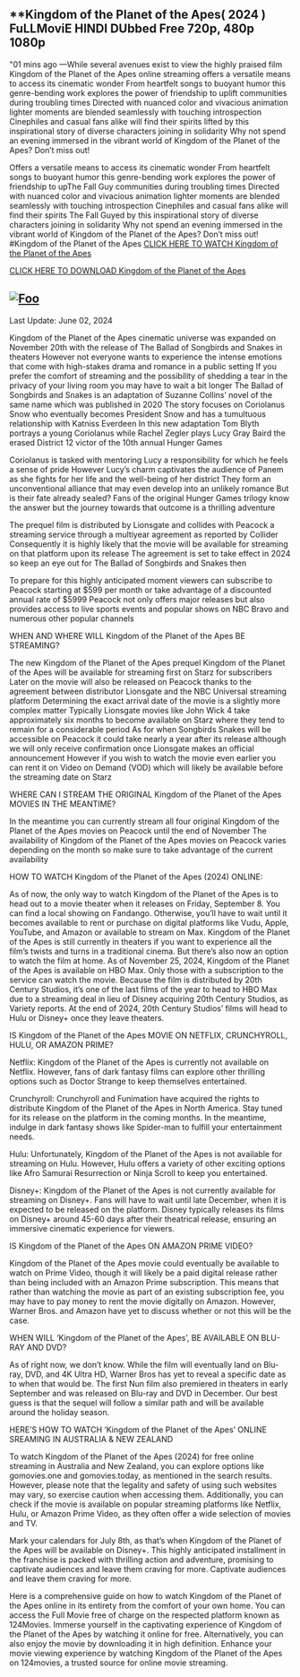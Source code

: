## **Kingdom of the Planet of the Apes( 2024 ) FuLLMoviE HINDI DUbbed Free 720p, 480p 1080p

"01 mins ago —While several avenues exist to view the highly praised film Kingdom of the Planet of the Apes online streaming offers a versatile means to access its cinematic wonder From heartfelt songs to buoyant humor this genre-bending work explores the power of friendship to uplift communities during troubling times Directed with nuanced color and vivacious animation lighter moments are blended seamlessly with touching introspection Cinephiles and casual fans alike will find their spirits lifted by this inspirational story of diverse characters joining in solidarity Why not spend an evening immersed in the vibrant world of Kingdom of the Planet of the Apes? Don’t miss out!

Offers a versatile means to access its cinematic wonder From heartfelt songs to buoyant humor this genre-bending work explores the power of friendship to upThe Fall Guy communities during troubling times Directed with nuanced color and vivacious animation lighter moments are blended seamlessly with touching introspection Cinephiles and casual fans alike will find their spirits The Fall Guyed by this inspirational story of diverse characters joining in solidarity Why not spend an evening immersed in the vibrant world of Kingdom of the Planet of the Apes? Don’t miss out! #Kingdom of the Planet of the Apes
[CLICK HERE TO WATCH Kingdom of the Planet of the Apes](https://streamaxmovie.com/en/movie/653346/kingdom-of-the-planet-of-the-apes.html)

[CLICK HERE TO DOWNLOAD Kingdom of the Planet of the Apes](https://streamaxmovie.com/en/movie/653346/kingdom-of-the-planet-of-the-apes.html)

## <a href="https://streamaxmovie.com/en/movie/653346/kingdom-of-the-planet-of-the-apes.html" rel="nofollow"><img src="http://camo.githubusercontent.com/917e6ed5c302499242165dcc02bdbce85c075fd21b35918eb9c0b771855261b8/68747470733a2f2f7374617469632e7769787374617469632e636f6d2f6d656469612f6232343966395f61646163386637306662336634356238383639313639366337376465313866337e6d76322e676966" alt="Foo" style="max-width: 100%;"></a>

Last Update: June 02, 2024

Kingdom of the Planet of the Apes cinematic universe was expanded on November 20th with the release of The Ballad of Songbirds and Snakes in theaters However not everyone wants to experience the intense emotions that come with high-stakes drama and romance in a public setting If you prefer the comfort of streaming and the possibility of shedding a tear in the privacy of your living room you may have to wait a bit longer The Ballad of Songbirds and Snakes is an adaptation of Suzanne Collins’ novel of the same name which was published in 2020 The story focuses on Coriolanus Snow who eventually becomes President Snow and has a tumultuous relationship with Katniss Everdeen In this new adaptation Tom Blyth portrays a young Coriolanus while Rachel Zegler plays Lucy Gray Baird the erased District 12 victor of the 10th annual Hunger Games

Coriolanus is tasked with mentoring Lucy a responsibility for which he feels a sense of pride However Lucy’s charm captivates the audience of Panem as she fights for her life and the well-being of her district They form an unconventional alliance that may even develop into an unlikely romance But is their fate already sealed? Fans of the original Hunger Games trilogy know the answer but the journey towards that outcome is a thrilling adventure

The prequel film is distributed by Lionsgate and collides with Peacock a streaming service through a multiyear agreement as reported by Collider Consequently it is highly likely that the movie will be available for streaming on that platform upon its release The agreement is set to take effect in 2024 so keep an eye out for The Ballad of Songbirds and Snakes then

To prepare for this highly anticipated moment viewers can subscribe to Peacock starting at $599 per month or take advantage of a discounted annual rate of $5999 Peacock not only offers major releases but also provides access to live sports events and popular shows on NBC Bravo and numerous other popular channels

WHEN AND WHERE WILL Kingdom of the Planet of the Apes BE STREAMING?

The new Kingdom of the Planet of the Apes prequel Kingdom of the Planet of the Apes will be available for streaming first on Starz for subscribers Later on the movie will also be released on Peacock thanks to the agreement between distributor Lionsgate and the NBC Universal streaming platform Determining the exact arrival date of the movie is a slightly more complex matter Typically Lionsgate movies like John Wick 4 take approximately six months to become available on Starz where they tend to remain for a considerable period As for when Songbirds Snakes will be accessible on Peacock it could take nearly a year after its release although we will only receive confirmation once Lionsgate makes an official announcement However if you wish to watch the movie even earlier you can rent it on Video on Demand (VOD) which will likely be available before the streaming date on Starz

WHERE CAN I STREAM THE ORIGINAL Kingdom of the Planet of the Apes MOVIES IN THE MEANTIME?

In the meantime you can currently stream all four original Kingdom of the Planet of the Apes movies on Peacock until the end of November The availability of Kingdom of the Planet of the Apes movies on Peacock varies depending on the month so make sure to take advantage of the current availability

HOW TO WATCH Kingdom of the Planet of the Apes (2024) ONLINE:

As of now, the only way to watch Kingdom of the Planet of the Apes is to head out to a movie theater when it releases on Friday, September 8. You can find a local showing on Fandango. Otherwise, you’ll have to wait until it becomes available to rent or purchase on digital platforms like Vudu, Apple, YouTube, and Amazon or available to stream on Max. Kingdom of the Planet of the Apes is still currently in theaters if you want to experience all the film’s twists and turns in a traditional cinema. But there’s also now an option to watch the film at home. As of November 25, 2024, Kingdom of the Planet of the Apes is available on HBO Max. Only those with a subscription to the service can watch the movie. Because the film is distributed by 20th Century Studios, it’s one of the last films of the year to head to HBO Max due to a streaming deal in lieu of Disney acquiring 20th Century Studios, as Variety reports. At the end of 2024, 20th Century Studios’ films will head to Hulu or Disney+ once they leave theaters.

IS Kingdom of the Planet of the Apes MOVIE ON NETFLIX, CRUNCHYROLL, HULU, OR AMAZON PRIME?

Netflix: Kingdom of the Planet of the Apes is currently not available on Netflix. However, fans of dark fantasy films can explore other thrilling options such as Doctor Strange to keep themselves entertained.

Crunchyroll: Crunchyroll and Funimation have acquired the rights to distribute Kingdom of the Planet of the Apes in North America. Stay tuned for its release on the platform in the coming months. In the meantime, indulge in dark fantasy shows like Spider-man to fulfill your entertainment needs.

Hulu: Unfortunately, Kingdom of the Planet of the Apes is not available for streaming on Hulu. However, Hulu offers a variety of other exciting options like Afro Samurai Resurrection or Ninja Scroll to keep you entertained.

Disney+: Kingdom of the Planet of the Apes is not currently available for streaming on Disney+. Fans will have to wait until late December, when it is expected to be released on the platform. Disney typically releases its films on Disney+ around 45-60 days after their theatrical release, ensuring an immersive cinematic experience for viewers.

IS Kingdom of the Planet of the Apes ON AMAZON PRIME VIDEO?

Kingdom of the Planet of the Apes movie could eventually be available to watch on Prime Video, though it will likely be a paid digital release rather than being included with an Amazon Prime subscription. This means that rather than watching the movie as part of an existing subscription fee, you may have to pay money to rent the movie digitally on Amazon. However, Warner Bros. and Amazon have yet to discuss whether or not this will be the case.

WHEN WILL ‘Kingdom of the Planet of the Apes’, BE AVAILABLE ON BLU-RAY AND DVD?

As of right now, we don’t know. While the film will eventually land on Blu-ray, DVD, and 4K Ultra HD, Warner Bros has yet to reveal a specific date as to when that would be. The first Nun film also premiered in theaters in early September and was released on Blu-ray and DVD in December. Our best guess is that the sequel will follow a similar path and will be available around the holiday season.

HERE’S HOW TO WATCH ‘Kingdom of the Planet of the Apes’ ONLINE SREAMING IN AUSTRALIA & NEW ZEALAND

To watch Kingdom of the Planet of the Apes (2024) for free online streaming in Australia and New Zealand, you can explore options like gomovies.one and gomovies.today, as mentioned in the search results. However, please note that the legality and safety of using such websites may vary, so exercise caution when accessing them. Additionally, you can check if the movie is available on popular streaming platforms like Netflix, Hulu, or Amazon Prime Video, as they often offer a wide selection of movies and TV.

Mark your calendars for July 8th, as that’s when Kingdom of the Planet of the Apes will be available on Disney+. This highly anticipated installment in the franchise is packed with thrilling action and adventure, promising to captivate audiences and leave them craving for more. Captivate audiences and leave them craving for more.

Here is a comprehensive guide on how to watch Kingdom of the Planet of the Apes online in its entirety from the comfort of your own home. You can access the Full Movie free of charge on the respected platform known as 124Movies. Immerse yourself in the captivating experience of Kingdom of the Planet of the Apes by watching it online for free. Alternatively, you can also enjoy the movie by downloading it in high definition. Enhance your movie viewing experience by watching Kingdom of the Planet of the Apes on 124movies, a trusted source for online movie streaming.
